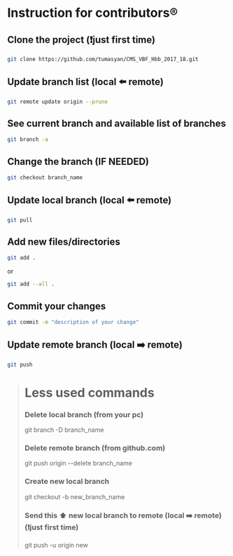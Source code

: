 # Instruction for contributors:registered:

## Clone the project (:heavy_exclamation_mark:just first time)
```bash
git clone https://github.com/tumasyan/CMS_VBF_Hbb_2017_18.git
```
## Update branch list (local :arrow_left: remote)
```bash
git remote update origin --prune
```
## See current branch and available list of branches
```bash
git branch -a
```
## Change the branch (IF NEEDED)
```bash
git checkout branch_name
```
## Update local branch (local :arrow_left: remote)
```bash
git pull
```
## Add new files/directories
```bash
git add . 
```
or
```bash
git add --all .
```
## Commit your changes
```bash
git commit -m "description of your change"
```
## Update remote branch (local :arrow_right: remote)
```bash
git push
```
> # Less used commands
> ### Delete local branch (from your pc)
> git branch -D branch_name
> ### Delete remote branch (from github.com)
> git push origin --delete branch_name
> ### Create new local branch
> git checkout -b new_branch_name
> ### Send this :arrow_up: new local branch to remote  (local :arrow_right: remote) (:heavy_exclamation_mark:just first time)
> git push -u origin new 
